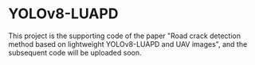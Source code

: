 # YOLOv8-LUAPD
This project is the supporting code of the paper "Road crack detection method based on lightweight YOLOv8-LUAPD and UAV images", and the subsequent code will be uploaded soon.

